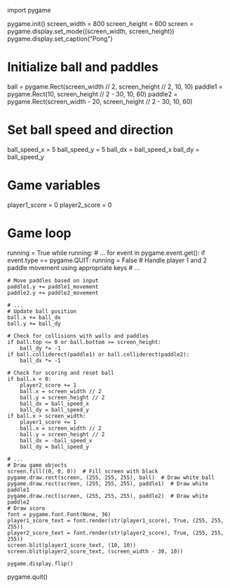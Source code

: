 import pygame

pygame.init()
screen_width = 800
screen_height = 600
screen = pygame.display.set_mode((screen_width, screen_height))
pygame.display.set_caption("Pong")

# Initialize ball and paddles
ball = pygame.Rect(screen_width // 2, screen_height // 2, 10, 10)
paddle1 = pygame.Rect(10, screen_height // 2 - 30, 10, 60)
paddle2 = pygame.Rect(screen_width - 20, screen_height // 2 - 30, 10, 60)

# Set ball speed and direction
ball_speed_x = 5
ball_speed_y = 5
ball_dx = ball_speed_x
ball_dy = ball_speed_y

# Game variables
player1_score = 0
player2_score = 0

# Game loop
running = True
while running:
    # ...
    for event in pygame.event.get():
        if event.type == pygame.QUIT:
            running = False
        # Handle player 1 and 2 paddle movement using appropriate keys
        # ...

    # Move paddles based on input
    paddle1.y += paddle1_movement
    paddle2.y += paddle2_movement

    # ...
    # Update ball position
    ball.x += ball_dx
    ball.y += ball_dy

    # Check for collisions with walls and paddles
    if ball.top <= 0 or ball.bottom >= screen_height:
        ball_dy *= -1
    if ball.colliderect(paddle1) or ball.colliderect(paddle2):
        ball_dx *= -1

    # Check for scoring and reset ball
    if ball.x < 0:
        player2_score += 1
        ball.x = screen_width // 2
        ball.y = screen_height // 2
        ball_dx = ball_speed_x
        ball_dy = ball_speed_y
    if ball.x > screen_width:
        player1_score += 1
        ball.x = screen_width // 2
        ball.y = screen_height // 2
        ball_dx = -ball_speed_x
        ball_dy = ball_speed_y

    # ...
    # Draw game objects
    screen.fill((0, 0, 0))  # Fill screen with black
    pygame.draw.rect(screen, (255, 255, 255), ball)  # Draw white ball
    pygame.draw.rect(screen, (255, 255, 255), paddle1)  # Draw white paddle1
    pygame.draw.rect(screen, (255, 255, 255), paddle2)  # Draw white paddle2
    # Draw score
    font = pygame.font.Font(None, 36)
    player1_score_text = font.render(str(player1_score), True, (255, 255, 255))
    player2_score_text = font.render(str(player2_score), True, (255, 255, 255))
    screen.blit(player1_score_text, (10, 10))
    screen.blit(player2_score_text, (screen_width - 30, 10))

    pygame.display.flip()

pygame.quit()
